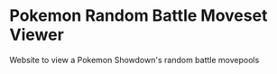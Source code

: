 # Pokemon Random Battle Moveset Viewer

Website to view a Pokemon Showdown's random battle movepools 
